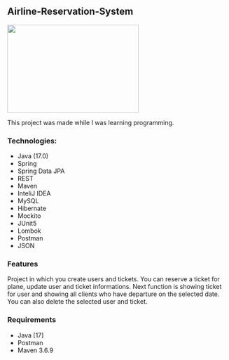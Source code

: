 ## Airline-Reservation-System
<img src="https://github.com/Furmi37/Airline-Reservation-System/assets/147946906/4c8d3f74-c322-40c2-871b-cf64e35b25a7" width="300" height="200" />

This project was made while I was learning programming.
### Technologies:
- Java (17.0)
- Spring
- Spring Data JPA
- REST
- Maven
- InteliJ IDEA
- MySQL 
- Hibernate
- Mockito 
- JUnit5
- Lombok
- Postman
- JSON

### Features
Project in which you create users and tickets. You can reserve a ticket for plane, update user and ticket informations. Next function is showing ticket for user and showing all clients who have departure on the selected date. You can also delete the selected user and ticket.

### Requirements
- Java [17]
- Postman
- Maven 3.6.9

